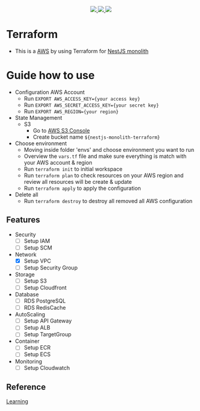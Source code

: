 <p align="center">
  <a href="https://aws.amazon.com/" alt="AWS" target="_blank">
    <img src="https://img.shields.io/badge/AWS-%23FF9900.svg?style=for-the-badge&logo=amazon-aws&logoColor=white" />
  </a>
  <a href="https://www.terraform.io/" alt="Terraform" target="_blank">
    <img src="https://img.shields.io/badge/terraform-%235835CC.svg?style=for-the-badge&logo=terraform&logoColor=white" />
  </a>
  <a href="https://www.ansible.com/" alt="Ansible" target="_blank">
    <img src="https://img.shields.io/badge/ansible-%231A1918.svg?style=for-the-badge&logo=ansible&logoColor=white" />
  </a>
</p>

# Terraform

- This is a [AWS](https://aws.amazon.com) by using Terraform for [NestJS monolith](https://github.com/lytaitruong/nestjs-monolith-boilerplate)

# Guide how to use

- Configuration AWS Account
  - Run `EXPORT AWS_ACCESS_KEY={your access key}`
  - Run `EXPORT AWS_SECRET_ACCESS_KEY={your secret key}`
  - Run `EXPORT AWS_REGION={your region}`
- State Management
  - S3
    - Go to [AWS S3 Console](https://s3.console.aws.amazon.com/s3/home)
    - Create bucket name `${nestjs-monolith-terraform}`
- Choose environment
  - Moving inside folder 'envs' and choose environment you want to run
  - Overview the `vars.tf` file and make sure everything is match with your AWS account & region
  - Run `terraform init` to initial workspace
  - Run `terraform plan` to check resources on your AWS region and review all resources will be create & update
  - Run `terraform apply` to apply the configuration
- Delete all
  - Run `terraform destroy` to destroy all removed all AWS configuration

## Features

- Security
  - [ ] Setup IAM
  - [ ] Setup SCM
- Network
  - [x] Setup VPC
  - [ ] Setup Security Group
- Storage
  - [ ] Setup S3
  - [ ] Setup Cloudfront
- Database
  - [ ] RDS PostgreSQL
  - [ ] RDS RedisCache
- AutoScaling
  - [ ] Setup API Gateway
  - [ ] Setup ALB
  - [ ] Setup TargetGroup
- Container
  - [ ] Setup ECR
  - [ ] Setup ECS
- Monitoring
  - [ ] Setup Cloudwatch

## Reference

[Learning](https://developer.hashicorp.com/terraform/tutorials/aws-get-started)
